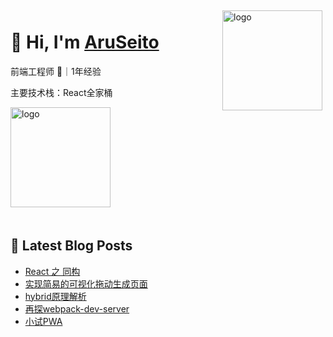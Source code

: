 
<img src="https://github-readme-stats.vercel.app/api?username=AruSeito&show_icons=true&title_color=fff&icon_color=79ff97&text_color=9f9f9f&bg_color=151515" alt="logo" height="160" align="right" style="margin: 5px; margin-bottom: 20px;" />

# 👋 Hi, I'm [AruSeito](https://aruseito.github.io/)

前端工程师 🤖｜1年经验 

主要技术栈：React全家桶

<img src="https://github-profile-trophy.vercel.app/?username=AruSeito&column=7" alt="logo" height="160" align="center" style="margin: auto; margin-bottom: 20px;" />


## 📕 Latest Blog Posts

<!-- BLOG-POST-LIST:START -->
- [React 之 同构](https://aruseito.github.io/article/529a2369/)
- [实现简易的可视化拖动生成页面](https://aruseito.github.io/article/71eb139c/)
- [hybrid原理解析](https://aruseito.github.io/article/e4052a99/)
- [再探webpack-dev-server](https://aruseito.github.io/article/d836125a/)
- [小试PWA](https://aruseito.github.io/article/246388ad/)
<!-- BLOG-POST-LIST:END -->





